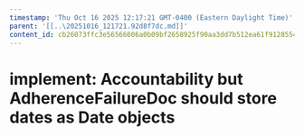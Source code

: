 ```yaml
---
timestamp: 'Thu Oct 16 2025 12:17:21 GMT-0400 (Eastern Daylight Time)'
parent: '[[..\20251016_121721.92d8f7dc.md]]'
content_id: cb26073ffc3e56566606a0b09bf2658925f90aa3dd7b512ea61f912855410a9c
---
```


# implement: Accountability but AdherenceFailureDoc should store dates as Date objects
